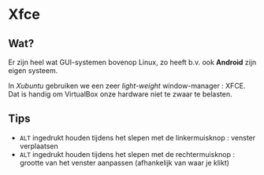 # Xfce

## Wat?

Er zijn heel wat GUI-systemen bovenop Linux, zo heeft b.v. ook **Android** zijn eigen systeem.

In *Xubuntu* gebruiken we een zeer *light-weight* window-manager : XFCE.
Dat is handig om VirtualBox onze hardware niet te zwaar te belasten.

## Tips

- `ALT` ingedrukt houden tijdens het slepen met de linkermuisknop : venster verplaatsen
- `ALT` ingedrukt houden tijdens het slepen met de rechtermuisknop : grootte van het venster aanpassen (afhankelijk van waar je klikt)

